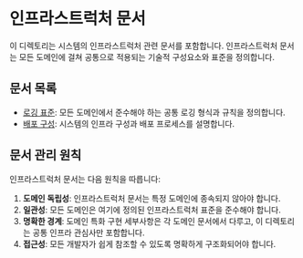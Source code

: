 # 인프라스트럭처 문서

이 디렉토리는 시스템의 인프라스트럭처 관련 문서를 포함합니다. 인프라스트럭처 문서는 모든 도메인에 걸쳐 공통으로 적용되는 기술적 구성요소와 표준을 정의합니다.

## 문서 목록

- [로깅 표준](logging-standards.md): 모든 도메인에서 준수해야 하는 공통 로깅 형식과 규칙을 정의합니다.
- [배포 구성](deployment.md): 시스템의 인프라 구성과 배포 프로세스를 설명합니다.

## 문서 관리 원칙

인프라스트럭처 문서는 다음 원칙을 따릅니다:

1. **도메인 독립성**: 인프라스트럭처 문서는 특정 도메인에 종속되지 않아야 합니다.
2. **일관성**: 모든 도메인은 여기에 정의된 인프라스트럭처 표준을 준수해야 합니다.
3. **명확한 경계**: 도메인 특화 구현 세부사항은 각 도메인 문서에서 다루고, 이 디렉토리는 공통 인프라 관심사만 포함합니다.
4. **접근성**: 모든 개발자가 쉽게 참조할 수 있도록 명확하게 구조화되어야 합니다. 